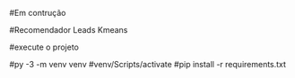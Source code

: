 #Em contrução


#Recomendador Leads Kmeans

#execute o projeto

#py -3 -m venv venv
#venv/Scripts/activate
#pip install -r requirements.txt